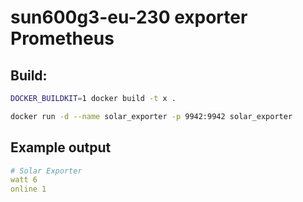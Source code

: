 # sun600g3-eu-230 exporter Prometheus

## Build:

```sh
DOCKER_BUILDKIT=1 docker build -t x .

docker run -d --name solar_exporter -p 9942:9942 solar_exporter
```

## Example output

```yml
# Solar Exporter
watt 6
online 1
```
